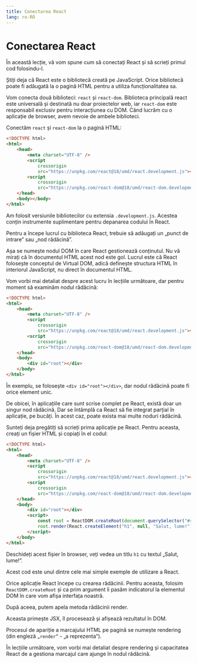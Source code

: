 ```yaml
---
title: Conectarea React
lang: ro-RO
---
```


# Conectarea React

În această lecție, vă vom spune cum să conectați React și să scrieți primul cod folosindu-l.

Știți deja că React este o bibliotecă creată pe JavaScript. Orice bibliotecă poate fi adăugată la o pagină HTML pentru a utiliza funcționalitatea sa.

Vom conecta două biblioteci: `react` și `react-dom`. Biblioteca principală react este universală și destinată nu doar proiectelor web, iar `react-dom` este responsabil exclusiv pentru interacțiunea cu DOM. Când lucrăm cu o aplicație de browser, avem nevoie de ambele biblioteci.

Conectăm `react` și `react-dom` la o pagină HTML:

```html
<!DOCTYPE html>
<html>
	<head>
		<meta charset="UTF-8" />
		<script
			crossorigin
			src="https://unpkg.com/react@18/umd/react.development.js"></script>
		<script
			crossorigin
			src="https://unpkg.com/react-dom@18/umd/react-dom.development.js"></script>
	</head>
	<body></body>
</html>
```

Am folosit versiunile bibliotecilor cu extensia `.development.js`. Acestea conțin instrumente suplimentare pentru depanarea codului în React.

Pentru a începe lucrul cu biblioteca React, trebuie să adăugați un „punct de intrare” sau „nod rădăcină”.

Așa se numește nodul DOM în care React gestionează conținutul. Nu vă mirați că în documentul HTML acest nod este gol. Lucrul este că React folosește conceptul de Virtual DOM, adică definește structura HTML în interiorul JavaScript, nu direct în documentul HTML.

Vom vorbi mai detaliat despre acest lucru în lecțiile următoare, dar pentru moment să examinăm nodul rădăcină:

```html
<!DOCTYPE html>
<html>
	<head>
		<meta charset="UTF-8" />
		<script
			crossorigin
			src="https://unpkg.com/react@18/umd/react.development.js"></script>
		<script
			crossorigin
			src="https://unpkg.com/react-dom@18/umd/react-dom.development.js"></script>
	</head>
	<body>
		<div id="root"></div>
	</body>
</html>
```

În exemplu, se folosește `<div id="root"></div>`, dar nodul rădăcină poate fi orice element unic.

De obicei, în aplicațiile care sunt scrise complet pe React, există doar un singur nod rădăcină. Dar se întâmplă ca React să fie integrat parțial în aplicație, pe bucăți. În acest caz, poate exista mai multe noduri rădăcină.

Sunteți deja pregătiți să scrieți prima aplicație pe React. Pentru aceasta, creați un fișier HTML și copiați în el codul:

```html
<!DOCTYPE html>
<html>
	<head>
		<meta charset="UTF-8" />
		<script
			crossorigin
			src="https://unpkg.com/react@18/umd/react.development.js"></script>
		<script
			crossorigin
			src="https://unpkg.com/react-dom@18/umd/react-dom.development.js"></script>
	</head>
	<body>
		<div id="root"></div>
		<script>
			const root = ReactDOM.createRoot(document.querySelector("#root"));
			root.render(React.createElement("h1", null, "Salut, lume!"));
		</script>
	</body>
</html>
```

Deschideți acest fișier în browser, veți vedea un titlu `h1` cu textul „Salut, lume!”.

Acest cod este unul dintre cele mai simple exemple de utilizare a React.

Orice aplicație React începe cu crearea rădăcinii. Pentru aceasta, folosim `ReactDOM.createRoot` și ca prim argument îi pasăm indicatorul la elementul DOM în care vom afișa interfața noastră.

După aceea, putem apela metoda rădăcinii render.

Aceasta primește JSX, îl procesează și afișează rezultatul în DOM.

Procesul de apariție a marcajului HTML pe pagină se numește rendering (din engleză `„render”` - „a reprezenta”).

În lecțiile următoare, vom vorbi mai detaliat despre rendering și capacitatea React de a gestiona marcajul care ajunge în nodul rădăcină.
